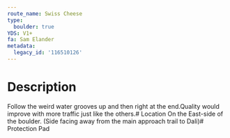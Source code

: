 ```yaml
---
route_name: Swiss Cheese
type:
  boulder: true
YDS: V1+
fa: Sam Elander
metadata:
  legacy_id: '116510126'
---
```

# Description
Follow the weird water grooves up and then right at the end.Quality would improve with more traffic just like the others.# Location
On the East-side of the boulder. (Side facing away from the main approach trail to Dali)# Protection
Pad